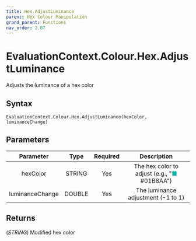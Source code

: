 ```yaml
---
title: Hex.AdjustLuminance
parent: Hex Colour Manipulation
grand_parent: Functions
nav_order: 2.07
---
```


# EvaluationContext.Colour.Hex.AdjustLuminance

Adjusts the luminance of a hex color

## Syntax

```dax
EvaluationContext.Colour.Hex.AdjustLuminance(hexColor, luminanceChange)
```

## Parameters

| Parameter | Type | Required | Description |
|:---:|:---:|:---:|:---:|
| hexColor | STRING | Yes | The hex color to adjust (e.g., "<span style="color: #01B8AA">■</span> #01B8AA") |
| luminanceChange | DOUBLE | Yes | The luminance adjustment (-1 to 1) |

## Returns

(*STRING*) Modified hex color